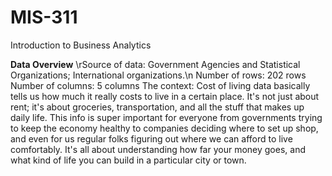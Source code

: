 # MIS-311
Introduction to Business Analytics

**Data Overview**
\rSource of data: Government Agencies and Statistical Organizations; International organizations.\n
Number of rows: 202 rows
Number of columns: 5 columns
The context: Cost of living data basically tells us how much it really costs to live in a certain place. It's not just about rent; it's about groceries, transportation, and all the stuff that makes up daily life. This info is super important for everyone from governments trying to keep the economy healthy to companies deciding where to set up shop, and even for us regular folks figuring out where we can afford to live comfortably. It's all about understanding how far your money goes, and what kind of life you can build in a particular city or town.


